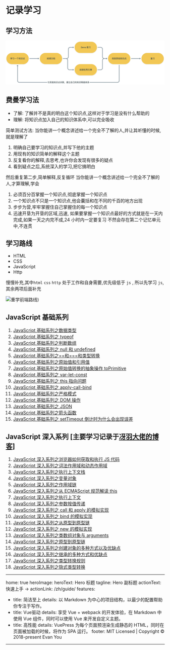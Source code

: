 
# 记录学习

## 学习方法

![学习方法](./assets/学习方法.png)

## 费曼学习法

- 了解: 了解并不是真的明白这个知识点,这样对于学习是没有什么帮助的
- 理解: 将知识点加入自己的知识体系中,可以完全吸收

简单测试方法: 当你能讲一个概念讲述给一个完全不了解的人,并让其听懂的时候,就是理解了

1. 明确自己要学习的知识点,并写下他的主题
2. 用现有的知识简单的解释这个主题
3. 反复看你的解释,去思考,也许你会发现有很多的疑点
4. 看到疑点之后,系统深入的学习,把它搞明白

然后重复第二步,简单解释,反复循环
当你能讲一个概念讲述给一个完全不了解的人,才算理解,学会

1. 必须百分百掌握一个知识点,彻底掌握一个知识点
2. 一个知识点不只是一个知识点,他会囊括和在不同的千百的地方出现
3. 步步为营,牢牢掌握住自己掌握住的每一个知识点
4. 迅速开垦为开垦的区域,迅速,
   如果要掌握一个知识点最好的方式就是在一天内完成,如果一天之内完不成,24 小时内一定要复习
   不然会存在第二个记忆单元中,不连贯

## 学习路线

- HTML
- CSS
- JavaScript
- Http

慢慢补充,其中`html` `css` `http` 处于工作和自身需要,优先级低于 `js` , 所以先学习 `js`,其余两项后面补充

![重学前端路线]([./assets/重学前端路线.png))

## JavaScript 基础系列

1. [JavaScript 基础系列之数据类型](./src/javascript/基础系列/JavaScript基础系列之数据类型.md)
2. [JavaScript 基础系列之 typeof](./src/javascript/基础系列/JavaScript基础系列之typeof.md)
3. [JavaScript 基础系列之判断数组](./src/javascript/基础系列/JavaScript基础系列之判断数组.md)
4. [JavaScript 基础系列之 null 和 undefined](./src/javascript/基础系列/JavaScript基础系列之null和undefined.md)
5. [JavaScript 基础系列之==和===和类型转换](./src/javascript/基础系列/JavaScript基础系列之==和===和类型转换.md)
6. [JavaScript 基础系列之原始值和引用值](./src/javascript/基础系列/JavaScript基础系列之原始值和引用值.md)
7. [JavaScript 基础系列之原始值转换的抽象操作 toPrimitive](./src/javascript/基础系列/JavaScript基础系列之原始值转换的抽象操作toPrimitive.md)
8. [JavaScript 基础系列之 var-let-const](./src/javascript/基础系列/JavaScript基础系列之var-let-const.md)
9. [JavaScript 基础系列之 this 指向问题](./src/javascript/基础系列/JavaScript基础系列之this指向问题.md)
10. [JavaScript 基础系列之 apply-call-bind](./src/javascript/基础系列/JavaScript基础系列之apply-call-bind.md)
11. [JavaScript 基础系列之严格模式](./src/javascript/基础系列/JavaScript基础系列之严格模式.md)
12. [JavaScript 基础系列之 DOM 操作](./src/javascript/基础系列/JavaScript基础系列之DOM操作.md)
13. [JavaScript 基础系列之 JSON](./src/javascript/基础系列/JavaScript基础系列之JSON.md)
14. [JavaScript 基础系列之箭头函数](./src/javascript/基础系列/JavaScript基础系列之箭头函数.md)
15. [JavaScript 基础系列之 setTimeout 倒计时为什么会出现误差](./src/javascript/基础系列/JavaScript基础系列之setTimeout倒计时为什么会出现误差.md)

## JavaScript 深入系列 [主要学习记录于[冴羽大佬的博客](https://github.com/mqyqingfeng/Blog)]

1. [JavaScript 深入系列之浏览器如何获取和执行 JS 代码](./src/javascript/深入系列/JavaScript深入系列之浏览器如何获取和执行JS代码.md)
2. [JavaScript 深入系列之词法作用域和动态作用域](./src/javascript/深入系列/JavaScript深入系列之词法作用域和动态作用域.md)
3. [JavaScript 深入系列之执行上下文栈](./src/javascript/深入系列/JavaScript深入系列之执行上下文栈.md)
4. [JavaScript 深入系列之变量对象](./src/javascript/深入系列/JavaScript深入系列之变量对象.md)
5. [JavaScript 深入系列之作用域链](./src/javascript/深入系列/JavaScript深入系列之作用域链.md)
6. [JavaScript 深入系列之从 ECMAScript 规范解读 this](./src/javascript/深入系列/JavaScript深入系列之从ECMAScript规范解读this.md)
7. [JavaScript 深入系列之执行上下文](./src/javascript/深入系列/JavaScript深入系列之执行上下文.md)
8. [JavaScript 深入系列之参数按值传递](./src/javascript/深入系列/JavaScript深入系列之参数按值传递.md)
9. [JavaScript 深入系列之 call 和 apply 的模拟实现](./src/javascript/深入系列/JavaScript深入系列之call和apply的模拟实现.md)
10. [JavaScript 深入系列之 bind 的模拟实现](./src/javascript/深入系列/JavaScript深入系列之bind的模拟实现.md)
11. [JavaScript 深入系列之从原型到原型链](./src/javascript/深入系列/JavaScript深入系列之从原型到原型链.md)
12. [JavaScript 深入系列之 new 的模拟实现](./src/javascript/深入系列/JavaScript深入系列之new的模拟实现.md)
13. [JavaScript 深入系列之类数组对象与 arguments](./src/javascript/深入系列/JavaScript深入系列之类数组对象与arguments.md)
14. [JavaScript 深入系列之原型到原型链](./src/javascript/深入系列/JavaScript深入系列之原型到原型链.md)
15. [JavaScript 深入系列之创建对象的多种方式以及优缺点](./src/javascript/深入系列/JavaScript深入系列之创建对象的多种方式以及优缺点.md)
16. [JavaScript 深入系列之继承的多种方式和优缺点](./src/javascript/深入系列/JavaScript深入系列之继承的多种方式和优缺点.md)
17. [JavaScript 深入系列之类型转换规则](./src/javascript/深入系列/JavaScript深入系列之类型转换规则.md)
18. [JavaScript 深入系列之隐式类型转换](./src/javascript/深入系列/JavaScript深入系列之隐式类型转换.md)


---
home: true
heroImage:
heroText: Hero 标题
tagline: Hero 副标题
actionText: 快速上手 →
actionLink: /zh/guide/
features:
  - title: 简洁至上
    details: 以 Markdown 为中心的项目结构，以最少的配置帮助你专注于写作。
  - title: Vue驱动
    details: 享受 Vue + webpack 的开发体验，在 Markdown 中使用 Vue 组件，同时可以使用 Vue 来开发自定义主题。
  - title: 高性能
    details: VuePress 为每个页面预渲染生成静态的 HTML，同时在页面被加载的时候，将作为 SPA 运行。
footer: MIT Licensed | Copyright © 2018-present Evan You
---
